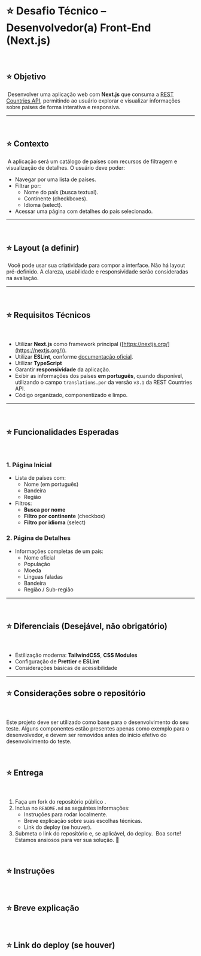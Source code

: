 # ⭐ Desafio Técnico – Desenvolvedor(a) Front-End (Next.js)

​

## ⭐ Objetivo

​
Desenvolver uma aplicação web com **Next.js** que consuma a [REST Countries API](https://restcountries.com/#rest-countries), permitindo ao usuário explorar e visualizar informações sobre países de forma interativa e responsiva.
​

---

​

## ⭐ Contexto

​
A aplicação será um catálogo de países com recursos de filtragem e visualização de detalhes. O usuário deve poder:
​

- Navegar por uma lista de países.
- Filtrar por:
  - Nome do país (busca textual).
  - Continente (checkboxes).
  - Idioma (select).
- Acessar uma página com detalhes do país selecionado.
  ​

---

​

## ⭐ Layout (a definir)

​
Você pode usar sua criatividade para compor a interface. Não há layout pré-definido. A clareza, usabilidade e responsividade serão consideradas na avaliação.
​

---

​

## ⭐ Requisitos Técnicos

​

- Utilizar **Next.js** como framework principal ([https://nextjs.org/](https://nextjs.org/)).
- Utilizar **ESLint**, conforme [documentação oficial](https://nextjs.org/docs/app/api-reference/config/eslint).
- Utilizar **TypeScript**
- Garantir **responsividade** da aplicação.
- Exibir as informações dos países **em português**, quando disponível, utilizando o campo `translations.por` da versão `v3.1` da REST Countries API.
- Código organizado, componentizado e limpo.
  ​

---

​

## ⭐ Funcionalidades Esperadas

​

### 1. Página Inicial

- Lista de países com:
  - Nome (em português)
  - Bandeira
  - Região
- Filtros:
  - **Busca por nome**
  - **Filtro por continente** (checkbox)
  - **Filtro por idioma** (select)
    ​

### 2. Página de Detalhes

- Informações completas de um país:
  - Nome oficial
  - População
  - Moeda
  - Línguas faladas
  - Bandeira
  - Região / Sub-região
    ​

---

​

## ⭐ Diferenciais (Desejável, não obrigatório)

​

- Estilização moderna: **TailwindCSS**, **CSS Modules**
- Configuração de **Prettier** e **ESLint**
- Considerações básicas de acessibilidade
  ​

---

## ⭐ Considerações sobre o repositório

​

Este projeto deve ser utilizado como base para o desenvolvimento do seu teste. Alguns componentes estão presentes apenas como exemplo para o desenvolvedor, e devem ser removidos antes do início efetivo do desenvolvimento do teste.

​

## ⭐ Entrega

​

1. Faça um fork do repositório público <link do repositorio>.
2. Inclua no `README.md` as seguintes informações:
   - Instruções para rodar localmente.
   - Breve explicação sobre suas escolhas técnicas.
   - Link do deploy (se houver).
3. Submeta o link do repositório e, se aplicável, do deploy.
   ​
   Boa sorte! Estamos ansiosos para ver sua solução. 🚀

​

## ⭐ Instruções

​

## ⭐ Breve explicação

​

## ⭐ Link do deploy (se houver)

​
